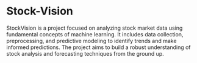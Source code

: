 # Stock-Vision
StockVision is a project focused on analyzing stock market data using fundamental concepts of machine learning. It includes data collection, preprocessing, and predictive modeling to identify trends and make informed predictions. The project aims to build a robust understanding of stock analysis and forecasting techniques from the ground up.

